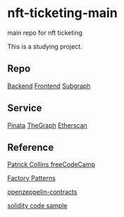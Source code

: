 # nft-ticketing-main
main repo for nft ticketing

This is a studying project.

Repo
---
[Backend](https://github.com/hlpangaa/hardhat-nft-ticketing)
[Frontend](https://github.com/hlpangaa/nextjs-nft-ticketing)
[Subgraph](https://github.com/hlpangaa/subgraph-nft-ticketing)


Service
---
[Pinata](https://app.pinata.cloud/pinmanager#)
[TheGraph](https://thegraph.com/studio/subgraph/nftticketing/playground)
[Etherscan](https://goerli.etherscan.io/address/0x784740178e1879c4da1544c53ae658bbf0f8a078)




Reference
---
[Patrick Collins freeCodeCamp](https://github.com/smartcontractkit/full-blockchain-solidity-course-js)

[Factory Patterns](https://blog.logrocket.com/cloning-solidity-smart-contracts-factory-pattern/)

[openzeppelin-contracts](https://github.com/OpenZeppelin/openzeppelin-contracts/blob/master/contracts/token/ERC721/ERC721.sol)

[solidity code sample](https://solidity-by-example.org/)
